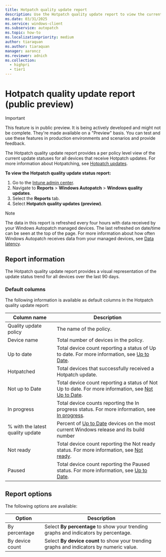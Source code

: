 ```yaml
---
title: Hotpatch quality update report
description: Use the Hotpatch quality update report to view the current update statuses for all devices that receive Hotpatch updates
ms.date: 03/31/2025
ms.service: windows-client
ms.subservice: autopatch
ms.topic: how-to
ms.localizationpriority: medium
author: tiaraquan
ms.author: tiaraquan
manager: aaroncz
ms.reviewer: adnich
ms.collection:
  - highpri
  - tier1
---
```


# Hotpatch quality update report (public preview)

> [!IMPORTANT]
> This feature is in public preview. It is being actively developed and might not be complete. They're made available on a "Preview" basis. You can test and use these features in production environments and scenarios and provide feedback.

The Hotpatch quality update report provides a per policy level view of the current update statuses for all devices that receive Hotpatch updates. For more information about Hotpatching, see [Hotpatch updates](../manage/windows-autopatch-hotpatch-updates.md).

**To view the Hotpatch quality update status report:**

1. Go to the [Intune admin center](https://go.microsoft.com/fwlink/?linkid=2109431).
1. Navigate to **Reports** > **Windows Autopatch** > **Windows quality updates**.
1. Select the **Reports** tab.
1. Select **Hotpatch quality updates (preview)**.

> [!NOTE]
> The data in this report is refreshed every four hours with data received by your Windows Autopatch managed devices. The last refreshed on date/time can be seen at the top of the page. For more information about how often Windows Autopatch receives data from your managed devices, see [Data latency](../monitor/windows-autopatch-windows-quality-and-feature-update-reports-overview.md#about-data-latency).

## Report information

The Hotpatch quality update report provides a visual representation of the update status trend for all devices over the last 90 days.

### Default columns

The following information is available as default columns in the Hotpatch quality update report:

| Column name | Description |
| ----- | ----- |
| Quality update policy | The name of the policy. |
| Device name | Total number of devices in the policy. |
| Up to date | Total device count reporting a status of Up to date. For more information, see [Up to Date](../operate/windows-autopatch-groups-windows-quality-and-feature-update-reports-overview.md#up-to-date-devices). |
| Hotpatched | Total devices that successfully received a Hotpatch update. |
| Not up to Date | Total device count reporting a status of Not Up to date. For more information, see [Not Up to Date](../operate/windows-autopatch-groups-windows-quality-and-feature-update-reports-overview.md#not-up-to-date-devices). |
| In progress | Total device counts reporting the In progress status. For more information, see [In progress](../operate/windows-autopatch-groups-windows-quality-and-feature-update-reports-overview.md#up-to-date-sub-statuses). |
| % with the latest quality update | Percent of [Up to Date](../operate/windows-autopatch-groups-windows-quality-and-feature-update-reports-overview.md#up-to-date-devices) devices on the most current Windows release and its build number |
| Not ready | Total device count reporting the Not ready status. For more information, see [Not ready](../operate/windows-autopatch-groups-windows-quality-and-feature-update-reports-overview.md#not-up-to-date-devices). |
| Paused | Total device count reporting the Paused status. For more information, see [Up to Date](../operate/windows-autopatch-groups-windows-quality-and-feature-update-reports-overview.md#up-to-date-devices). |

## Report options

The following options are available:

| Option | Description |
| ----- | ----- |
| By percentage | Select **By percentage** to show your trending graphs and indicators by percentage. |
| By device count | Select **By device count** to show your trending graphs and indicators by numeric value. |
